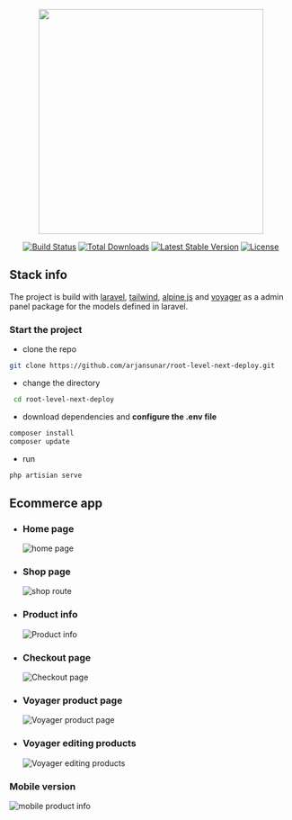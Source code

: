 <p align="center"><a href="https://laravel.com" target="_blank"><img src="https://raw.githubusercontent.com/laravel/art/master/logo-lockup/5%20SVG/2%20CMYK/1%20Full%20Color/laravel-logolockup-cmyk-red.svg" width="400"></a></p>

<p align="center">
<a href="https://travis-ci.org/laravel/framework"><img src="https://travis-ci.org/laravel/framework.svg" alt="Build Status"></a>
<a href="https://packagist.org/packages/laravel/framework"><img src="https://img.shields.io/packagist/dt/laravel/framework" alt="Total Downloads"></a>
<a href="https://packagist.org/packages/laravel/framework"><img src="https://img.shields.io/packagist/v/laravel/framework" alt="Latest Stable Version"></a>
<a href="https://packagist.org/packages/laravel/framework"><img src="https://img.shields.io/packagist/l/laravel/framework" alt="License"></a>
</p>

## Stack info

The project is build with [laravel](https://laravel.com/), [tailwind](https://tailwindcss.com/), [alpine js](https://alpinejs.dev/) and [voyager](https://voyager.devdojo.com/) as a admin panel package for the models defined in laravel.

### Start the project

-   clone the repo

```bash
git clone https://github.com/arjansunar/root-level-next-deploy.git
```

-   change the directory

```bash
 cd root-level-next-deploy
```

-   download dependencies and **configure the .env file**

```bash
composer install
composer update
```

-   run

```bash
php artisian serve
```

## Ecommerce app

-   ### Home page

    ![home page](./images/home.png)

-   ### Shop page
    ![shop route](./images/shop-route.png)
-   ### Product info

    ![Product info](./images/product-info.png)

-   ### Checkout page

    ![Checkout page](./images/checkout.png)

-   ### Voyager product page

    ![Voyager product page](./images/voyager-products.png)

-   ### Voyager editing products
    ![Voyager editing products ](./images/edit-products.png)

### Mobile version

![mobile product info ](./images/mobile-responsive.png)
